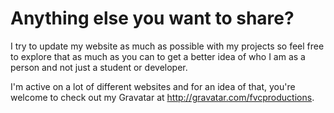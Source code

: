 # Anything else you want to share?

I try to update my website as much as possible with my projects so feel free to explore that as much as you can to get a better idea of who I am as a person and not just a student or developer.

I'm active on a lot of different websites and for an idea of that, you're welcome to check out my Gravatar at http://gravatar.com/fvcproductions.
